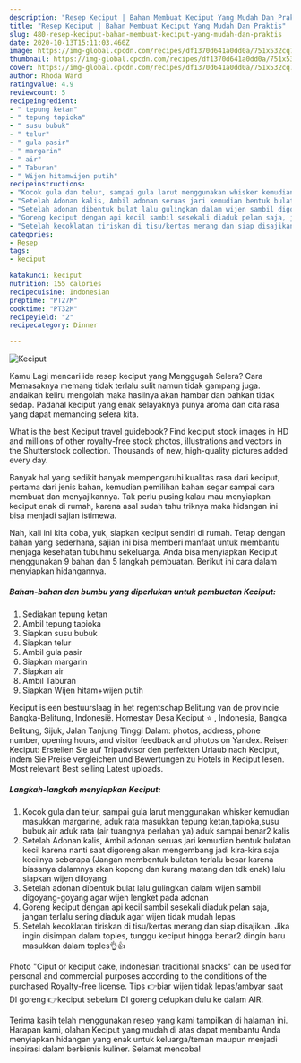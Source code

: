 ```yaml
---
description: "Resep Keciput | Bahan Membuat Keciput Yang Mudah Dan Praktis"
title: "Resep Keciput | Bahan Membuat Keciput Yang Mudah Dan Praktis"
slug: 480-resep-keciput-bahan-membuat-keciput-yang-mudah-dan-praktis
date: 2020-10-13T15:11:03.460Z
image: https://img-global.cpcdn.com/recipes/df1370d641a0dd0a/751x532cq70/keciput-foto-resep-utama.jpg
thumbnail: https://img-global.cpcdn.com/recipes/df1370d641a0dd0a/751x532cq70/keciput-foto-resep-utama.jpg
cover: https://img-global.cpcdn.com/recipes/df1370d641a0dd0a/751x532cq70/keciput-foto-resep-utama.jpg
author: Rhoda Ward
ratingvalue: 4.9
reviewcount: 5
recipeingredient:
- " tepung ketan"
- " tepung tapioka"
- " susu bubuk"
- " telur"
- " gula pasir"
- " margarin"
- " air"
- " Taburan"
- " Wijen hitamwijen putih"
recipeinstructions:
- "Kocok gula dan telur, sampai gula larut menggunakan whisker kemudian masukkan margarine, aduk rata masukkan tepung ketan,tapioka,susu bubuk,air aduk rata (air tuangnya perlahan ya) aduk sampai benar2 kalis"
- "Setelah Adonan kalis, Ambil adonan seruas jari kemudian bentuk bulatan kecil karena nanti saat digoreng akan mengembang jadi kira-kira saja kecilnya seberapa (Jangan membentuk bulatan terlalu besar karena biasanya dalamnya akan kopong dan kurang matang dan tdk enak) lalu siapkan wijen diloyang"
- "Setelah adonan dibentuk bulat lalu gulingkan dalam wijen sambil digoyang-goyang agar wijen lengket pada adonan"
- "Goreng keciput dengan api kecil sambil sesekali diaduk pelan saja, jangan terlalu sering diaduk agar wijen tidak mudah lepas"
- "Setelah kecoklatan tiriskan di tisu/kertas merang dan siap disajikan. Jika ingin disimpan dalam toples, tunggu keciput hingga benar2 dingin baru masukkan dalam toples👌👍"
categories:
- Resep
tags:
- keciput

katakunci: keciput 
nutrition: 155 calories
recipecuisine: Indonesian
preptime: "PT27M"
cooktime: "PT32M"
recipeyield: "2"
recipecategory: Dinner

---
```



![Keciput](https://img-global.cpcdn.com/recipes/df1370d641a0dd0a/751x532cq70/keciput-foto-resep-utama.jpg)

Kamu Lagi mencari ide resep keciput yang Menggugah Selera? Cara Memasaknya memang tidak terlalu sulit namun tidak gampang juga. andaikan keliru mengolah maka hasilnya akan hambar dan bahkan tidak sedap. Padahal keciput yang enak selayaknya punya aroma dan cita rasa yang dapat memancing selera kita.

What is the best Keciput travel guidebook? Find keciput stock images in HD and millions of other royalty-free stock photos, illustrations and vectors in the Shutterstock collection. Thousands of new, high-quality pictures added every day.

Banyak hal yang sedikit banyak mempengaruhi kualitas rasa dari keciput, pertama dari jenis bahan, kemudian pemilihan bahan segar sampai cara membuat dan menyajikannya. Tak perlu pusing kalau mau menyiapkan keciput enak di rumah, karena asal sudah tahu triknya maka hidangan ini bisa menjadi sajian istimewa.


Nah, kali ini kita coba, yuk, siapkan keciput sendiri di rumah. Tetap dengan bahan yang sederhana, sajian ini bisa memberi manfaat untuk membantu menjaga kesehatan tubuhmu sekeluarga. Anda bisa menyiapkan Keciput menggunakan 9 bahan dan 5 langkah pembuatan. Berikut ini cara dalam menyiapkan hidangannya.

<!--inarticleads1-->

##### Bahan-bahan dan bumbu yang diperlukan untuk pembuatan Keciput:

1. Sediakan  tepung ketan
1. Ambil  tepung tapioka
1. Siapkan  susu bubuk
1. Siapkan  telur
1. Ambil  gula pasir
1. Siapkan  margarin
1. Siapkan  air
1. Ambil  Taburan
1. Siapkan  Wijen hitam+wijen putih


Keciput is een bestuurslaag in het regentschap Belitung van de provincie Bangka-Belitung, Indonesië. Homestay Desa Keciput ⭐ , Indonesia, Bangka Belitung, Sijuk, Jalan Tanjung Tinggi Dalam: photos, address, phone number, opening hours, and visitor feedback and photos on Yandex. Reisen Keciput: Erstellen Sie auf Tripadvisor den perfekten Urlaub nach Keciput, indem Sie Preise vergleichen und Bewertungen zu Hotels in Keciput lesen. Most relevant Best selling Latest uploads. 

<!--inarticleads2-->

##### Langkah-langkah menyiapkan Keciput:

1. Kocok gula dan telur, sampai gula larut menggunakan whisker kemudian masukkan margarine, aduk rata masukkan tepung ketan,tapioka,susu bubuk,air aduk rata (air tuangnya perlahan ya) aduk sampai benar2 kalis
1. Setelah Adonan kalis, Ambil adonan seruas jari kemudian bentuk bulatan kecil karena nanti saat digoreng akan mengembang jadi kira-kira saja kecilnya seberapa (Jangan membentuk bulatan terlalu besar karena biasanya dalamnya akan kopong dan kurang matang dan tdk enak) lalu siapkan wijen diloyang
1. Setelah adonan dibentuk bulat lalu gulingkan dalam wijen sambil digoyang-goyang agar wijen lengket pada adonan
1. Goreng keciput dengan api kecil sambil sesekali diaduk pelan saja, jangan terlalu sering diaduk agar wijen tidak mudah lepas
1. Setelah kecoklatan tiriskan di tisu/kertas merang dan siap disajikan. Jika ingin disimpan dalam toples, tunggu keciput hingga benar2 dingin baru masukkan dalam toples👌👍


Photo &#34;Ciput or keciput cake, indonesian traditional snacks&#34; can be used for personal and commercial purposes according to the conditions of the purchased Royalty-free license. Tips 👉biar wijen tidak lepas/ambyar saat DI goreng 👉keciput sebelum DI goreng celupkan dulu ke dalam AIR. 

Terima kasih telah menggunakan resep yang kami tampilkan di halaman ini. Harapan kami, olahan Keciput yang mudah di atas dapat membantu Anda menyiapkan hidangan yang enak untuk keluarga/teman maupun menjadi inspirasi dalam berbisnis kuliner. Selamat mencoba!
